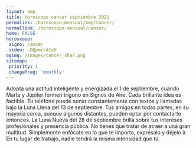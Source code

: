 ```yaml
---
layout: amp
title: Horoscopo cancer septiembre 2021 
permalink: /horoscopo-mensual/amp/cancer/
normallink: /horoscopo-mensual/cancer/
home: FALSE
horoscopo:
 signo: cancer
 video: -DQpmrrAIeU
ogimg: /images/cancer_char.png
sitemap:
 priority: 1
 changefreq: 'monthly'
---
```



Adopta una actitud inteligente y energizada el 1 de septiembre, cuando Marte y Júpiter formen trígono en Signos de Aire. Cada brillante idea es factible. Tu teléfono puede sonar constantemente con textos y llamadas bajo la Luna Llena del 13 de septiembre. Tus amigos en todas partes, en su mayoría cerca, aunque algunos distantes, pueden optar por contactarte entonces. La Luna Nueva del 28 de septiembre brilla sobre tus intereses profesionales y presencia pública. No tienes que tratar de atraer a una gran multitud. Simplemente enfócate en lo que te importa, exprésalo y déjelo ir. En tu lugar de trabajo, nadie tendrá la misma intensidad que tú.   